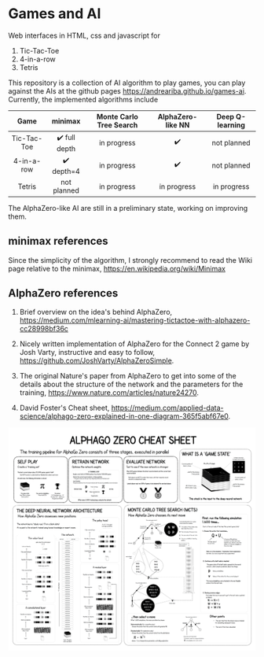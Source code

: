 # Games and AI

Web interfaces in HTML, css and javascript for 

1. Tic-Tac-Toe
2. 4-in-a-row
3. Tetris

This repository is a collection of AI algorithm to play games, you can play against the AIs at the github pages https://andreariba.github.io/games-ai. Currently, the implemented algorithms include

| Game        | minimax                        | Monte Carlo Tree Search | AlphaZero-like NN  | Deep Q-learning    |
| :---------: | :----------------------------: | :---------------------: | :----------------: | :----------------: |
| Tic-Tac-Toe | :heavy_check_mark: full depth  | in progress             | :heavy_check_mark: | not planned      |
| 4-in-a-row  | :heavy_check_mark: depth=4     | in progress             | :heavy_check_mark: | not planned     |
| Tetris      | not planned                    | in progress             | in progress        | in progress        |

The AlphaZero-like AI are still in a preliminary state, working on improving them.

## minimax references

Since the simplicity of the algorithm, I strongly recommend to read the Wiki page relative to the minimax, https://en.wikipedia.org/wiki/Minimax


## AlphaZero references

1. Brief overview on the idea's behind AlphaZero, https://medium.com/mlearning-ai/mastering-tictactoe-with-alphazero-cc28998bf36c

2. Nicely written implementation of AlphaZero for the Connect 2 game by Josh Varty, instructive and easy to follow, https://github.com/JoshVarty/AlphaZeroSimple.

3. The original Nature's paper from AlphaZero to get into some of the details about the structure of the network and the parameters for the training, https://www.nature.com/articles/nature24270.

4. David Foster's Cheat sheet, https://medium.com/applied-data-science/alphago-zero-explained-in-one-diagram-365f5abf67e0.
<p align="center">
<img alt="missing image" src="img/alpha_go_zero_cheat_sheet.png">
</p>